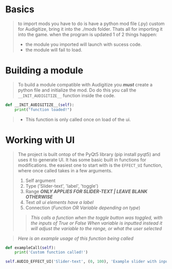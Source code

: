 # Basics
> to import mods you have to do is have a python mod file (.py) custom for Audigitize, bring it into the *./mods* folder. Thats all for importing it into the game.
> when the program is updated 1 of 2 things happen:
> - the module you imported will launch with sucess code.
> -  the module will fail to load.

# Building a module
> To build a module compatible with Audigitize you ***must*** create a python file and initialize the mod. 
> Do do this you call the `__INIT_AUDIGITIZE__` function inside the code.
```python
def __INIT_AUDIGITIZE__(self):
    print("function loaded!")
```
> - This function is only called once on load of the ui.


# Working with UI
> The project is built ontop of the PyQt5 library (pip install pyqt5) and uses it to generate UI. It has some basic built in functions for modifications.
> the easiest one to start with is the `EFFECT_UI` function, where once called takes in a few arguments.
> 1. Self argument
> 2. Type ('Slider-text', 'label', 'toggle')
> 3. Range ***ONLY APPLIES FOR SLIDER-TEXT | LEAVE BLANK OTHERWISE***
> 4. Text *all ui elements have a label*
> 5. Connection (*Function OR Variable depending on type*)
>> *This calls a function when the toggle button was toggled, with the inputs of True or False*
>> *When variable is inputted instead it will adjust the variable to the range, or what the user selected*

> *Here is an example usage of this function being called*
```python
def exampleCall(self):
    print('Custom function called!')

self.AUDIO_EFFECT_UI('Slider-text', (0, 100), 'Example slider with input textbox', self.exampleCall): # First argument (self) is placed at the front.
```